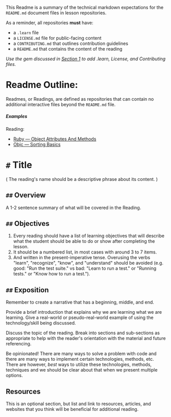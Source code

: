 This Readme is a summary of the technical markdown expectations for the `README.md` document files in lesson repositories. 

As a reminder, all repositories **must** have:

* a `.learn` file 
* a `LICENSE.md` file for public-facing content
* a `CONTRIBUTING.md` that outlines contribution guidelines 
* a `README.md` that contains the content of the reading

*Use the gem discussed in [Section 1](/overview.md) to add .learn, License, and Contributing files.*

# Readme Outline:

Readmes, or Readings, are defined as repositories that can contain no additional interactive files beyond the `README.md` file.

##### Examples 

Reading: 

  * [Ruby — Object Attributes And Methods](https://github.com/learn-co-curriculum/ruby-object-attrs-readme)
  * [Objc — Sorting Basics](https://github.com/learn-co-curriculum/reading-ios-sorting-basic)


# `#` Title 

( The reading's name should be a descriptive phrase about its content. )

## `##` Overview

A 1-2 sentence summary of what will be covered in the Reading. 

## `##` Objectives

 1. Every reading should have a list of learning objectives that will describe what the student should be able to do or show after completing the lesson.
 2. It should be a numbered list, in most cases with around 3 to 7 items.
 3. And written in the present-imperative tense. Overusing the verbs "learn", "recognize", "know", and "understand" should be avoided (e.g. good: "Run the test suite." vs bad: "Learn to run a test." or "Running tests." or "Know how to run a test.").

## `##` Exposition

Remember to create a narrative that has a beginning, middle, and end.

Provide a brief introduction that explains why we are learning what we are learning. Give a real-world or pseudo-real-world example of using the technology/skill being discussed. 

Discuss the topic of the reading. Break into sections and sub-sections as appropriate to help with the reader's orientation with the material and future referencing.

Be opinionated! There are many ways to solve a problem with code and there are many ways to implement certain technologies, methods, etc. There are however, *best* ways to utilize these technologies, methods, techniques and we should be clear about that when we present multiple options. 

## Resources

This is an optional section, but list and link to resources, articles, and websites that you think will be beneficial for additional reading.
